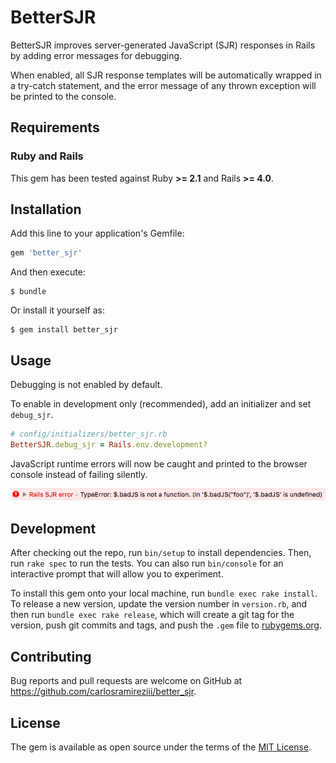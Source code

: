 # BetterSJR

BetterSJR improves server-generated JavaScript (SJR) responses in Rails by adding error messages for debugging. 

When enabled, all SJR response templates will be automatically wrapped in a try-catch statement, 
and the error message of any thrown exception will be printed to the console. 

## Requirements

### Ruby and Rails

This gem has been tested against Ruby **>= 2.1** and Rails **>= 4.0**.

## Installation

Add this line to your application's Gemfile:

```ruby
gem 'better_sjr'
```

And then execute:

    $ bundle

Or install it yourself as:

    $ gem install better_sjr

## Usage

Debugging is not enabled by default. 

To enable in development only (recommended), add an initializer and set `debug_sjr`.

```ruby
# config/initializers/better_sjr.rb
BetterSJR.debug_sjr = Rails.env.development?
```

JavaScript runtime errors will now be caught and printed to the browser console instead of failing silently.

![Image of JavaScript runtime error in browser console](docs/assets/javascript_runtime_error_in_console.png)

## Development

After checking out the repo, run `bin/setup` to install dependencies. Then, run `rake spec` to run the tests. You can also run `bin/console` for an interactive prompt that will allow you to experiment.

To install this gem onto your local machine, run `bundle exec rake install`. To release a new version, update the version number in `version.rb`, and then run `bundle exec rake release`, which will create a git tag for the version, push git commits and tags, and push the `.gem` file to [rubygems.org](https://rubygems.org).

## Contributing

Bug reports and pull requests are welcome on GitHub at https://github.com/carlosramireziii/better_sjr.

## License

The gem is available as open source under the terms of the [MIT License](http://opensource.org/licenses/MIT).
